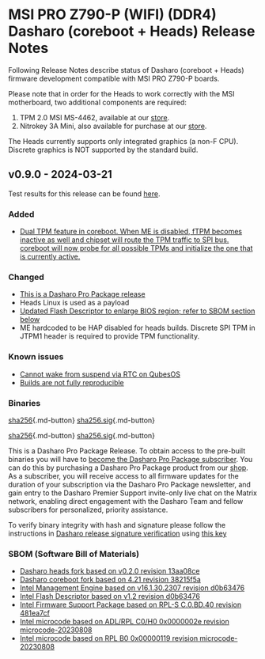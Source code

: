 # MSI PRO Z790-P (WIFI) (DDR4) Dasharo (coreboot + Heads) Release Notes

Following Release Notes describe status of Dasharo (coreboot + Heads) firmware
development compatible with MSI PRO Z790-P boards.

Please note that in order for the Heads to work correctly with the MSI
motherboard, two additional components are required:

1. TPM 2.0 MSI MS-4462, available at our [store](https://shop.3mdeb.com/shop/modules/tpm-2-0-msi-ms-4462/).
1. Nitrokey 3A Mini, also available for purchase at our [store](https://shop.3mdeb.com/shop/adapters/nitrokey-3a-mini/).

The Heads currently supports only integrated graphics (a non-F CPU). Discrete
graphics is NOT supported by the standard build.

## v0.9.0 - 2024-03-21

Test results for this release can be found
[here](https://docs.google.com/spreadsheets/d/1yWZ--zFPIsQhXZByf7nJIrasQYuRSf1yCi60lY_RGsQ/edit#gid=5649308).

### Added

- [Dual TPM feature in coreboot. When ME is disabled, fTPM becomes inactive as well and chipset will route the TPM traffic to SPI bus. coreboot will now probe for all possible TPMs and initialize the one that is currently active.](https://github.com/Dasharo/dasharo-issues/issues/113)

### Changed

- [This is a Dasharo Pro Package release](https://docs.dasharo.com/dev-proc/versioning/#dasharo-pro-package-releases)
- Heads Linux is used as a payload
- [Updated Flash Descriptor to enlarge BIOS region; refer to SBOM section below](https://github.com/Dasharo/dasharo-blobs/tree/main/msi/ms7e06)
- ME hardcoded to be HAP disabled for heads builds. Discrete SPI TPM in JTPM1
  header is required to provide TPM functionality.

### Known issues

- [Cannot wake from suspend via RTC on QubesOS](https://github.com/Dasharo/dasharo-issues/issues/484)
- [Builds are not fully reproducible](https://github.com/linuxboot/heads/issues/1616)

### Binaries

[sha256][msi_ms7e06_v0.9.0_ddr4_heads.rom_hash]{.md-button}
[sha256.sig][msi_ms7e06_v0.9.0_ddr4_heads.rom_sig]{.md-button}

[sha256][msi_ms7e06_v0.9.0_ddr5_heads.rom_hash]{.md-button}
[sha256.sig][msi_ms7e06_v0.9.0_ddr5_heads.rom_sig]{.md-button}

This is a Dasharo Pro Package Release. To obtain access to the pre-built
binaries you will have to
[become the Dasharo Pro Package subscriber](../../ways-you-can-help-us.md#become-a-dasharo-pro-package-subscriber).
You can do this by purchasing a Dasharo Pro Package product from our [shop](https://shop.3mdeb.com/shop/dasharo-pro-package/1year-desktop/).
As a subscriber, you will receive access to all firmware updates for the duration of your subscription via the Dasharo Pro Package newsletter, and gain entry to the Dasharo Premier Support invite-only live chat on the Matrix network, enabling direct engagement with the Dasharo Team and fellow subscribers for personalized, priority assistance.

To verify binary integrity with hash and signature please follow the
instructions in [Dasharo release signature verification](../../guides/signature-verification.md)
using [this key](https://raw.githubusercontent.com/3mdeb/3mdeb-secpack/master/dasharo/msi_ms7e06/dasharo-release-0.x-compatible-with-msi-ms-7e06-signing-key.asc)

### SBOM (Software Bill of Materials)

- [Dasharo heads fork based on v0.2.0 revision 13aa08ce](https://github.com/Dasharo/heads/tree/13aa08ce)
- [Dasharo coreboot fork based on 4.21 revision 38215f5a](https://github.com/Dasharo/coreboot/tree/38215f5a)
- [Intel Management Engine based on v16.1.30.2307 revision d0b63476](https://github.com/Dasharo/dasharo-blobs/blob/d0b63476/msi/ms7e06/me.bin)
- [Intel Flash Descriptor based on v1.2 revision d0b63476](https://github.com/Dasharo/dasharo-blobs/blob/d0b63476/msi/ms7e06/descriptor.bin)
- [Intel Firmware Support Package based on RPL-S C.0.BD.40 revision 481ea7cf](https://github.com/intel/FSP/tree/481ea7cf/RaptorLakeFspBinPkg/Client/RaptorLakeS)
- [Intel microcode based on ADL/RPL C0/H0 0x0000002e revision microcode-20230808](https://github.com/intel/Intel-Linux-Processor-Microcode-Data-Files/tree/microcode-20230808/intel-ucode/06-97-05)
- [Intel microcode based on RPL B0 0x00000119 revision microcode-20230808](https://github.com/intel/Intel-Linux-Processor-Microcode-Data-Files/tree/microcode-20230808/intel-ucode/06-b7-01)

[newsletter]: https://newsletter.3mdeb.com/subscription/D7dQvGx6k
[msi_ms7e06_v0.9.0_ddr4_heads.rom_hash]: https://dl.3mdeb.com/open-source-firmware/Dasharo/msi_ms7e06/heads/v0.9.0/msi_ms7e06_v0.9.0_ddr4_heads.rom.sha256
[msi_ms7e06_v0.9.0_ddr4_heads.rom_sig]: https://dl.3mdeb.com/open-source-firmware/Dasharo/msi_ms7e06/heads/v0.9.0/msi_ms7e06_v0.9.0_ddr4_heads.rom.sha256.sig
[msi_ms7e06_v0.9.0_ddr5_heads.rom_hash]: https://dl.3mdeb.com/open-source-firmware/Dasharo/msi_ms7e06/heads/v0.9.0/msi_ms7e06_v0.9.0_ddr5_heads.rom.sha256
[msi_ms7e06_v0.9.0_ddr5_heads.rom_sig]: https://dl.3mdeb.com/open-source-firmware/Dasharo/msi_ms7e06/heads/v0.9.0/msi_ms7e06_v0.9.0_ddr5_heads.rom.sha256.sig
